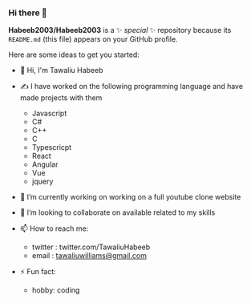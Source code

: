 ### Hi there 👋

**Habeeb2003/Habeeb2003** is a ✨ _special_ ✨ repository because its `README.md` (this file) appears on your GitHub profile.

Here are some ideas to get you started:
- 👋 Hi, I'm Tawaliu Habeeb
- ✍ I have worked on the following programming language and have made projects with them
  * Javascript
  * C#
  * C++
  * C
  * Typescricpt
  * React
  * Angular
  * Vue
  * jquery

- 🔭 I’m currently working on working on a full youtube clone website
- 👯 I’m looking to collaborate on available related to my skills
- 📫 How to reach me: 
  * twitter : twitter.com/TawaliuHabeeb
  * email : tawaliuwilliams@gmail.com
- ⚡ Fun fact: 
  * hobby: coding

